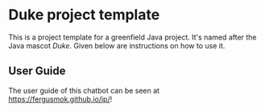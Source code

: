 # Duke project template

This is a project template for a greenfield Java project. It's named after the Java mascot _Duke_. Given below are instructions on how to use it.

## User Guide

The user guide of this chatbot can be seen at https://fergusmok.github.io/ip/!
